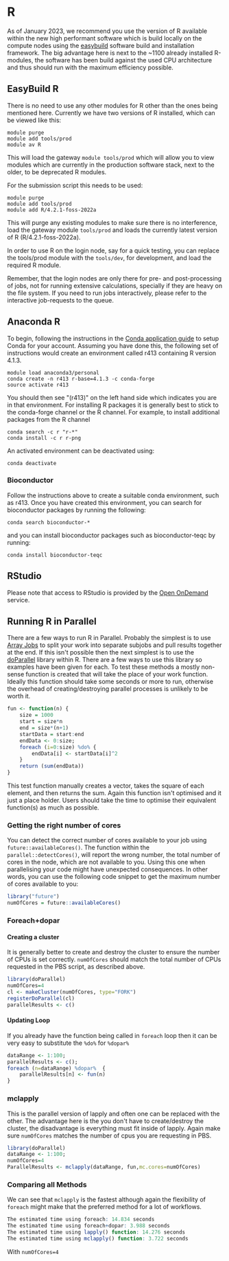 # R

As of January 2023, we recommend you use the version of R available within the new high performant software which is build locally on the compute nodes using the [easybuild](../easybuild.md) software build and installation framework. The big advantage here is next to the ~1100 already installed R-modules, the software has been build against the used CPU architecture and thus should run with the maximum efficiency possible.

## EasyBuild R

There is no need to use any other modules for R other than the ones being mentioned here. Currently we have two versions of R installed, which can be viewed like this:

```console
module purge
module add tools/prod
module av R
```

This will load the gateway `module tools/prod` which will allow you to view modules which are currently in the production software stack, next to the older, to be deprecated R modules. 

For the submission script this needs to be used:

```console
module purge
module add tools/prod
module add R/4.2.1-foss-2022a
```

This will purge any existing modules to make sure there is no interference, load the gateway module `tools/prod` and loads the currently latest version of R (R/4.2.1-foss-2022a).

In order to use R on the login node, say for a quick testing, you can replace the tools/prod module with the `tools/dev`, for development, and load the required R module.

Remember, that the login nodes are only there for pre- and post-processing of jobs, not for running extensive calculations, specially if they are heavy on the file system. If you need to run jobs interactively, please refer to the interactive job-requests to the queue.

## Anaconda R
To begin, following the instructions in the [Conda application guide](./conda.md) to setup Conda for your account. Assuming you have done this, the following set of instructions would create an environment called r413 containing R version 4.1.3.

```console
module load anaconda3/personal
conda create -n r413 r-base=4.1.3 -c conda-forge
source activate r413
```

You should then see "(r413)" on the left hand side which indicates you are in that environment. For installing R packages it is generally best to stick to the conda-forge channel or the R channel. For example, to install additional packages from the R channel

```console
conda search -c r "r-*" 
conda install -c r r-png 
```

An activated environment can be deactivated using:

```console
conda deactivate
```

### Bioconductor

Follow the instructions above to create a suitable conda environment, such as r413. Once you have created this environment, you can search for bioconductor packages by running the following:

```console
conda search bioconductor-*
```

and you can install bioconductor packages such as bioconductor-teqc by running:

```console
conda install bioconductor-teqc
```

## RStudio

Please note that access to RStudio is provided by the [Open OnDemand](./openondemand.md) service.

## Running R in Parallel

There are a few ways to run R in Parallel. Probably the simplest is to use [Array Jobs](../../queues/array-jobs.md) to split your work into separate subjobs and pull results together at the end. If this isn't possible then the next simplest is to use the [doParallel](https://cran.r-project.org/web/packages/doParallel/index.html) library within R. There are a few ways to use this library so examples have been given for each. To test these methods a mostly non-sense function is created that will take the place of your work function. Ideally this function should take some seconds or more to run, otherwise the overhead of creating/destroying parallel processes is unlikely to be worth it.

```R
fun <- function(n) {
    size = 1000
    start = size*n
    end = size*(n+1)
    startData = start:end
    endData <- 0:size;
    foreach (i=0:size) %do% {
        endData[i] <- startData[i]^2
    }
    return (sum(endData))
}
```

This test function manually creates a vector, takes the square of each element, and then returns the sum. Again this function isn't optimised and it just a place holder. Users should take the time to optimise their equivalent function(s) as much as possible.

### Getting the right number of cores

You can detect the correct number of cores available to your job using `future::availableCores()`. The function within the `parallel::detectCores()`, will report the wrong number, the total number of cores in the node, which are not available to you. Using this one when parallelising your code might have unexpected consequences. In other words, you can use the following code snippet to get the maximum number of cores available to you:

```R
library("future")
numOfCores = future::availableCores()
```

### Foreach+dopar

#### Creating a cluster

It is generally better to create and destroy the cluster to ensure the number of CPUs is set correctly. `numOfCores` should match the total number of CPUs requested in the PBS script, as described above. 

```R
library(doParallel)
numOfCores=4
cl <- makeCluster(numOfCores, type="FORK")
registerDoParallel(cl)
parallelResults <- c()
```

#### Updating Loop

If you already have the function being called in `foreach` loop then it can be very easy to substitute the `%do%` for `%dopar%`

```R
dataRange <- 1:100;
parallelResults <- c();
foreach (n=dataRange) %dopar%  {
    parallelResults[n] <- fun(n)
}
```

### mclapply
This is the parallel version of lapply and often one can be replaced with the other. The advantage here is the you don't have to create/destroy the cluster, the disadvantage is everything must fit inside of lapply. Again make sure `numOfCores` matches the number of cpus you are requesting in PBS.

```R
library(doParallel)
dataRange <- 1:100;
numOfCores=4
ParallelResults <- mclapply(dataRange, fun,mc.cores=numOfCores)
```

### Comparing all Methods

We can see that `mclapply` is the fastest although again the flexibility of `foreach` might make that the preferred method for a lot of workflows.

```R
The estimated time using foreach: 14.834 seconds
The estimated time using foreach+dopar: 3.988 seconds
The estimated time using lapply() function: 14.276 seconds
The estimated time using mclapply() function: 3.722 seconds
```

With `numOfCores=4`

